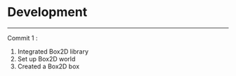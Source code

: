 # Development

---
Commit 1 : 

1) Integrated Box2D library 
2) Set up Box2D world
3) Created a Box2D box
